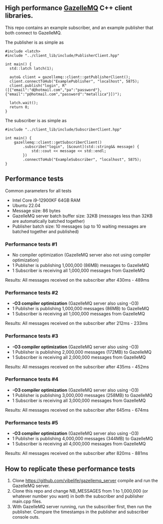 High performance [GazelleMQ](https://github.com/vibelife/gazellemq_server) C++ client libraries.
---

This repo contains an example subscriber, and an example publisher that both connect to GazelleMQ.

The publisher is as simple as 
```
#include <latch>
#include "../client_lib/include/PublisherClient.hpp"

int main() {
  std::latch latch(1);

  auto& client = gazellemq::client::getPublisherClient();
  client.connectToHub("ExamplePublisher", "localhost", 5875);
  client.publish("login", R"([{"email":"d@hotmail.com","pa":"password"},{"email":"p@hotmail.com","password":"metallica"}])");

  latch.wait();
  return 0;
}
```

The subscriber is as simple as
```
#include "../client_lib/include/SubscriberClient.hpp"

int main() {
    gazellemq::client::getSubscriberClient()
        .subscribe("login", [&count](std::string&& message) {
            std::cout << message << std::endl;
        })
        .connectToHub("ExampleSubscriber", "localhost", 5875);
}
```
## Performance tests
Common parameters for all tests
- Intel Core i9-12900KF 64GB RAM
- Ubuntu 22.04
- Message size: 86 bytes
- GazelleMQ server batch buffer size: 32KB (messages less than 32KB are automatically batched together)
- Publisher batch size: 10 messages (up to 10 waiting messages are batched together and published)

### Performance tests #1
- No compiler optimization (GazelleMQ server also not using compiler optimization)
- 1 Publisher is publishing 1,000,000 (86MB) messages to GazelleMQ
- 1 Subscriber is receiving all 1,000,000 messages from GazelleMQ

Results:  All messages received on the subscriber after 430ms - 489ms

### Performance tests #2
- **-O3 compiler optimization** (GazelleMQ server also using -O3)
- 1 Publisher is publishing 1,000,000 messages (86MB) to GazelleMQ
- 1 Subscriber is receiving all 1,000,000 messages from GazelleMQ

Results:  All messages received on the subscriber after 212ms - 233ms

### Performance tests #3
- **-O3 compiler optimization** (GazelleMQ server also using -O3)
- 1 Publisher is publishing 2,000,000 messages (172MB) to GazelleMQ
- 1 Subscriber is receiving all 2,000,000 messages from GazelleMQ

Results:  All messages received on the subscriber after 435ms - 452ms


### Performance tests #4
- **-O3 compiler optimization** (GazelleMQ server also using -O3)
- 1 Publisher is publishing 3,000,000 messages (258MB) to GazelleMQ
- 1 Subscriber is receiving all 3,000,000 messages from GazelleMQ

Results:  All messages received on the subscriber after 645ms - 674ms


### Performance tests #5
- **-O3 compiler optimization** (GazelleMQ server also using -O3)
- 1 Publisher is publishing 4,000,000 messages (344MB) to GazelleMQ
- 1 Subscriber is receiving all 4,000,000 messages from GazelleMQ

Results:  All messages received on the subscriber after 820ms - 881ms


## How to replicate these performance tests
1) Clone https://github.com/vibelife/gazellemq_server compile and run the GazelleMQ server.
2) Clone this repo and change NB_MESSAGES from 1 to 1,000,000 (or whatever number you want) in both the subscriber and publisher main.cpp files.
3) With GazelleMQ server running, run the subscriber first, then run the publisher. Compare the timestamps in the publisher and subscriber console outs.